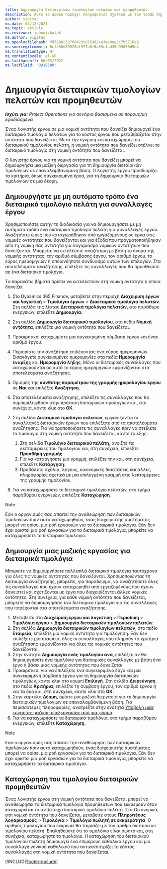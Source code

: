 ```yaml
---
title: Δημιουργία διεταιρικών τιμολογίων πελατών και προμηθευτών
description: Αυτό το άρθρο παρέχει πληροφορίες σχετικά με τον τρόπο δημιουργίας διεταιρικών τιμολογίων πελατών και προμηθευτών.
author: sigitac
ms.date: 04/12/2021
ms.topic: article
ms.reviewer: johnmichalak
ms.author: sigitac
ms.openlocfilehash: fd7696c32760423c876362ca3ae0ee2c7b5716e9
ms.sourcegitcommit: 6cfc50d89528df977a8f6a55c1ad39d99800d9b4
ms.translationtype: HT
ms.contentlocale: el-GR
ms.lasthandoff: 06/03/2022
ms.locfileid: "8916380"
---
```

# <a name="create-intercompany-customer-and-vendor-invoices"></a>Δημιουργία διεταιρικών τιμολογίων πελατών και προμηθευτών

_**Ισχύει για:** Project Operations για σενάρια βασισμένα σε πόρους/μη εφοδιασμένα_

Ένας λογιστής έργου σε μια νομική οντότητα που δανείζει δημιουργεί ένα διεταιρικό τιμολόγιο πελατών για το κόστος έργου που μεταβιβάζεται στην οντότητα που δανείζεται. Μετά την έγκριση και καταχώρηση του διεταιρικού τιμολογίου πελάτη, η νομική οντότητα που δανείζει στέλνει το διεταιρικό τιμολόγιο στη νομική οντότητα που δανείζεται.

Ο λογιστής έργου για τη νομική οντότητα που δανείζει μπορεί να δημιουργήσει μια μαζική διεργασία για τη δημιουργία διεταιρικών τιμολογίων σε επαναλαμβανόμενη βάση. Ο λογιστής έργου προσδιορίζει τα κριτήρια, όπως συγκεκριμένα έργα, για τη δημιουργία διεταιρικών τιμολογίων σε μια δέσμη.

## <a name="manually-create-an-intercompany-customer-invoice-for-project-transactions"></a>Δημιουργήστε με μη αυτόματο τρόπο ένα διεταιρικό τιμολόγιο πελάτη για συναλλαγές έργου 

Χρησιμοποιήστε αυτήν τη διαδικασία για να δημιουργήσετε με μη αυτόματο τρόπο ένα διεταιρικό τιμολόγιο πελάτη για συναλλαγές έργου. Αναζητήστε ώρες που καταχωρήθηκαν από εργαζομένους σε έργα στις νομικές οντότητες που δανείζονται και για έξοδα που πραγματοποιήθηκαν από τη νομική σας οντότητα για λογαριασμό νομικών οντοτήτων που δανείζονται. Μπορείτε να εκτελέσετε αναζήτηση με βάση το όνομα της νομικής οντότητας, τον αριθμό σύμβασης έργου, τον αριθμό έργου, το εύρος ημερομηνιών ή οποιονδήποτε συνδυασμό αυτών των επιλογών. Στα αποτελέσματα αναζήτησης, επιλέξτε τις συναλλαγές που θα προσθέσετε σε ένα διεταιρικό τιμολόγιο. 

Τα παρακάτω βήματα πρέπει να εκτελεστούν στη νομική οντότητα η οποία δανείζει. 

1. Στο Dynamics 365 Finance, μεταβείτε στην περιοχή **Διαχείριση έργων και λογιστική** > **Τιμολόγια έργων** > **Διαεταιρικά τιμολόγια πελατών**. Στη σελίδα της λίστας **Διεταιρικά τιμολόγια πελατών**, στο παράθυρο ενεργειών, επιλέξτε **Δημιουργία.**
2. Στη σελίδα **Δημιουργία διεταιρικού τιμολογίου**, στο πεδίο **Νομική οντότητα**, επιλέξτε μια νομική οντότητα που δανείζεται.
3. Προαιρετικό: καταχωρίστε μια συγκεκριμένη σύμβαση έργου και έναν αριθμό έργου.
4. Περιορίστε την αναζήτηση επιλέγοντας ένα εύρος ημερομηνιών. Εισαγάγετε συγκεκριμένες ημερομηνίες στα πεδία **Ημερομηνία έναρξης** και **Ημερομηνία λήξης**. Μόνο οι διεταιρικές συναλλαγές που καταχωρούνται σε αυτό το εύρος ημερομηνιών εμφανίζονται στα αποτελέσματα αναζήτησης.
5. Ορισμός της **σύνθετης παραμέτρου της γραμμής ημερολογίου έργου** σε **Ναι** και επιλέξτε **Αναζήτηση**.
6. Στα αποτελέσματα αναζήτησης, επιλέξτε τις συναλλαγές που θα συμπεριληφθούν στην πρόταση διεταιρικών τιμολογίων και, στη συνέχεια, κάντε κλικ στο **OK**.
7. Στη σελίδα **Διεταιρικό τιμολόγιο πελατών**, εμφανίζονται οι συναλλαγές διεταιρικών έργων που επιλέξατε από τα αποτελέσματα αναζήτησης. Για να τροποποιήσετε τις συναλλαγές πριν να στείλετε το τιμολόγιο στη νομική οντότητα που δανείζεται, κάντε τα εξής:
  
    1. Στη σελίδα **Τιμολόγιο διεταιρικού πελάτη**, ανοίξτε τις λεπτομέρειες του τιμολογίου και, στη συνέχεια, επιλέξτε **Προσθήκη γραμμής**.
    2. Για να καταργήσετε μια γραμμή, επιλέξτε την και, στη συνέχεια, επιλέξτε **Κατάργηση**.
    3. Προβάλετε σχόλια, λόγους, οικονομικές διαστάσεις και άλλες πληροφορίες σχετικά με μια επιλεγμένη γραμμή στις λεπτομέρειες της γραμμής τιμολογίου.
    
8. Για να καταχωρήσετε το διεταιρικό τιμολόγιο πελατών, στο τμήμα παραθύρου ενεργειών, επιλέξτε **Καταχώρηση**.

> [!NOTE]
> Εάν ο οργανισμός σας απαιτεί την αναθεώρηση των διεταιρικών τιμολογίων πριν αυτά καταχωρηθούν, ένας διαχειριστής συστήματος μπορεί να ορίσει μια ροή εργασιών για τα διεταιρικά τιμολόγια. Εάν δεν έχει οριστεί μια ροή εργασιών για τα διεταιρικά τιμολόγια, μπορείτε να καταχωρήσετε το διεταιρικό τιμολόγιο.

## <a name="create-a-batch-job-for-intercompany-invoices"></a>Δημιουργία μιας μαζικής εργασίας για διεταιρικά τιμολόγια

Μπορείτε να δημιουργήσετε πολλαπλά διεταιρικά τιμολόγια ταυτόχρονα για όλες τις νομικές οντότητες που δανείζονται. Χρησιμοποιώντας τη λειτουργία αναζήτησης, μπορείτε, για παράδειγμα, να αναζητήσετε όλες τις συναλλαγές που έχουν καταχωρηθεί από εργαζομένους που έχουν δανειστεί και σχετίζονται με έργα που διαχειρίζονται άλλες νομικές οντότητες. Στη συνέχεια, για κάθε νομική οντότητα που δανείζεται, μπορείτε να δημιουργήσετε ένα διεταιρικό τιμολόγιο για τις συναλλαγές που παρέχονται στα αποτελέσματα αναζήτησης.

1. Μεταβείτε στο **Διαχείριση έργου και λογιστική** > **Περιοδική** > **Τιμολόγια έργου** > **Δημιουργία διεταιρικών τιμολογίων πελατών**.
2. Στη σελίδα **Δημιουργία διεταιρικών τιμολογίων πελατών**, στο πεδίο **Εταιρεία**, επιλέξτε μια νομική οντότητα για τιμολόγηση. Εάν δεν επιλέξετε μια εταιρεία, όλες οι συναλλαγές που πληρούν τα κριτήρια αναζήτησης εμφανίζονται για όλες τις νομικές οντότητες που δανείζονται.
3. Στην ενότητα **Δημιουργία ενός τιμολογίου ανά**, επιλέξτε αν θα δημιουργήσετε ένα τιμολόγιο για διεταιρικές συναλλαγές με βάση ένα έργο ή βάσει μιας νομικής οντότητας που δανείζεται.
4. Προαιρετικό: για να επιλέξετε ένα συγκεκριμένο έργο και μια συγκεκριμένη σύμβαση έργου για τη δημιουργία διεταιρικών τιμολογίων, κάντε κλικ στο κουμπί **Επιλογή**. Στη σελίδα **Διερεύνηση**, στο πεδίο **Κριτήρια**, επιλέξτε τη σύμβαση έργου, τον αριθμό έργου ή και τα δύο και, στη συνέχεια, κάντε κλικ στο **OK**.
5. Στην καρτέλα **Δέσμη**, ορίστε μια μαζική διεργασία για τη δημιουργία διεταιρικών τιμολογίων σε επαναλαμβανόμενη βάση. Για περισσότερες πληροφορίες, ανατρέξτε στην ενότητα [Υποβολή μιας εργασίας μαζικής επεξεργασίας από μια φόρμα](/dynamicsax-2012/appuser-itpro/submit-a-batch-processing-job-from-a-form).
6. Για να καταχωρήσετε τα διεταιρικά τιμολόγια, στο τμήμα παραθύρου ενεργειών, επιλέξτε **Καταχώρηση**.

> [!NOTE]
> Εάν ο οργανισμός σας απαιτεί την αναθεώρηση των διεταιρικών τιμολογίων πριν αυτά καταχωρηθούν, ένας διαχειριστής συστήματος μπορεί να ορίσει μια ροή εργασιών για τα διεταιρικά τιμολόγια. Εάν δεν έχει οριστεί μια ροή εργασιών για τα διεταιρικά τιμολόγια, μπορείτε να καταχωρήσετε τα διεταιρικά τιμολόγια.

## <a name="post-the-intercompany-vendor-invoice"></a>Καταχώρηση του τιμολογίου διεταιρικών προμηθευτών

Ένας λογιστής έργου στη νομική οντότητα που δανείζεται μπορεί να αναθεωρήσει τα διεταιρικά τιμολόγια προμηθευτών που εκκρεμούν όταν καταχωρείται το αντίστοιχο διεταιρικό τιμολόγιο πελάτη. Στα Οικονομικά, στη νομική οντότητα που δανείζεται, μεταβείτε στους **Πληρωτέους λογαριασμούς** > **Τιμολόγια** > **Τιμολόγιο πωλητή σε εκκρεμότητα**. Ο αριθμός τιμολογίου που εκκρεμεί θα ταιριάζει με τον αριθμό διεταιρικού τιμολογίου πελάτη. Επαληθεύστε ότι το τιμολόγιο είναι σωστό και, στη συνέχεια, καταχωρήστε το τιμολόγιο. Η καταχώρηση του διεταιρικού τιμολογίου πωλητή δημιουργεί ένα επιμέρους καθολικό έργου και μια συναλλαγή γενικού καθολικού που αντικατοπτρίζει το κόστος συναλλαγής στη νομική οντότητα που δανείζεται.


[!INCLUDE[footer-include](../includes/footer-banner.md)]
